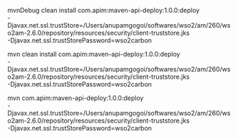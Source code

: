 mvnDebug  clean install com.apim:maven-api-deploy:1.0.0:deploy \
-Djavax.net.ssl.trustStore=/Users/anupamgogoi/softwares/wso2/am/260/wso2am-2.6.0/repository/resources/security/client-truststore.jks \
-Djavax.net.ssl.trustStorePassword=wso2carbon


mvn clean install com.apim:maven-api-deploy:1.0.0:deploy \
-Djavax.net.ssl.trustStore=/Users/anupamgogoi/softwares/wso2/am/260/wso2am-2.6.0/repository/resources/security/client-truststore.jks \
-Djavax.net.ssl.trustStorePassword=wso2carbon

mvn com.apim:maven-api-deploy:1.0.0:deploy \
-Djavax.net.ssl.trustStore=/Users/anupamgogoi/softwares/wso2/am/260/wso2am-2.6.0/repository/resources/security/client-truststore.jks \
-Djavax.net.ssl.trustStorePassword=wso2carbon
